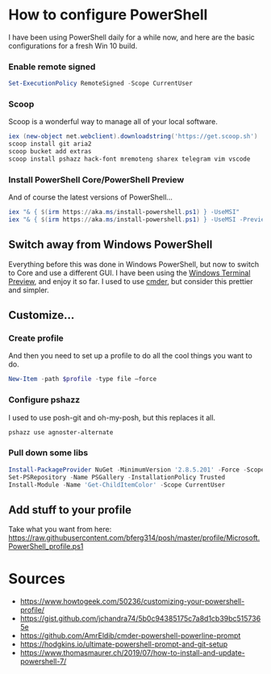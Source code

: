 # How to configure PowerShell
I have been using PowerShell daily for a while now, and here are the basic configurations for a fresh Win 10 build.

### Enable remote signed
```powershell
Set-ExecutionPolicy RemoteSigned -Scope CurrentUser
```

### Scoop
Scoop is a wonderful way to manage all of your local software.
```powershell
iex (new-object net.webclient).downloadstring('https://get.scoop.sh')
scoop install git aria2
scoop bucket add extras
scoop install pshazz hack-font mremoteng sharex telegram vim vscode
```

### Install PowerShell Core/PowerShell Preview 
And of course the latest versions of PowerShell...
```powershell
iex "& { $(irm https://aka.ms/install-powershell.ps1) } -UseMSI"
iex "& { $(irm https://aka.ms/install-powershell.ps1) } -UseMSI -Preview"
```

## Switch away from Windows PowerShell 
Everything before this was done in Windows PowerShell, but now to switch to Core and use a different GUI. I have been using the [Windows Terminal Preview](https://www.microsoft.com/en-us/p/windows-terminal-preview/9n0dx20hk701), and enjoy it so far. I used to use [cmder](https://cmder.net/), but consider this prettier and simpler.

## Customize...
### Create profile
And then you need to set up a profile to do all the cool things you want to do.
```powershell
New-Item -path $profile -type file –force
```

### Configure pshazz
I used to use posh-git and oh-my-posh, but this replaces it all.
```powershell
pshazz use agnoster-alternate
```

### Pull down some libs
```powershell
Install-PackageProvider NuGet -MinimumVersion '2.8.5.201' -Force -Scope CurrentUser
Set-PSRepository -Name PSGallery -InstallationPolicy Trusted
Install-Module -Name 'Get-ChildItemColor' -Scope CurrentUser
```

## Add stuff to your profile
Take what you want from here:
https://raw.githubusercontent.com/bferg314/posh/master/profile/Microsoft.PowerShell_profile.ps1

# Sources
* https://www.howtogeek.com/50236/customizing-your-powershell-profile/  
* https://gist.github.com/jchandra74/5b0c94385175c7a8d1cb39bc5157365e  
* https://github.com/AmrEldib/cmder-powershell-powerline-prompt  
* https://hodgkins.io/ultimate-powershell-prompt-and-git-setup
* https://www.thomasmaurer.ch/2019/07/how-to-install-and-update-powershell-7/
